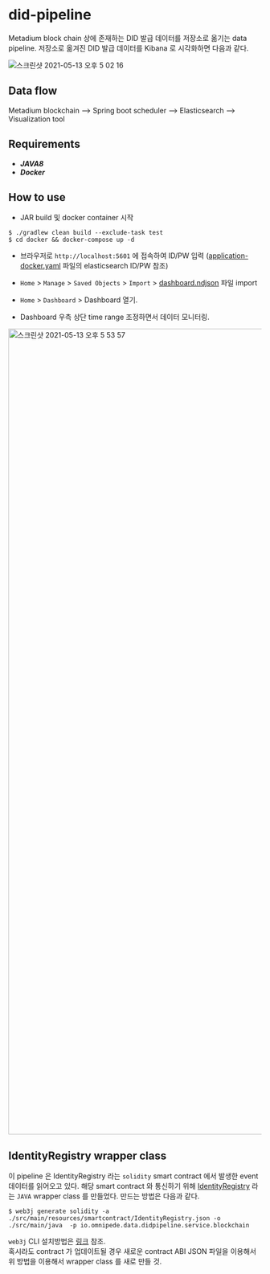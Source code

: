# did-pipeline

Metadium block chain 상에 존재하는 DID 발급 데이터를 저장소로 옮기는 data pipeline.
저장소로 옮겨진 DID 발급 데이터를 Kibana 로 시각화하면 다음과 같다.

![스크린샷 2021-05-13 오후 5 02 16](https://user-images.githubusercontent.com/41066039/118096970-07996500-b40d-11eb-9dbf-5bcbf7b7ba1f.png)

## Data flow
Metadium blockchain --> Spring boot scheduler --> Elasticsearch --> Visualization tool

## Requirements
* ***JAVA8***
* ***Docker***

## How to use

* JAR build 및 docker container 시작
```
$ ./gradlew clean build --exclude-task test
$ cd docker && docker-compose up -d
```

* 브라우저로 ```http://localhost:5601``` 에 접속하여 ID/PW 입력 ([application-docker.yaml](src/main/resources/application-docker.yaml) 파일의 elasticsearch ID/PW 참조)

* ```Home``` > ```Manage``` > ```Saved Objects``` > ```Import``` > [dashboard.ndjson](./docker/kibana/dashboard.ndjson) 파일 import
* ```Home``` > ```Dashboard``` > Dashboard 열기.
* Dashboard 우측 상단 time range 조정하면서 데이터 모니터링.

<img width="1604" alt="스크린샷 2021-05-13 오후 5 53 57" src="https://user-images.githubusercontent.com/41066039/118102980-61e9f400-b414-11eb-8643-490780f888fd.png">

## IdentityRegistry wrapper class

이 pipeline 은 IdentityRegistry 라는 ```solidity``` smart contract 에서 발생한 event 데이터를 읽어오고 있다. 해당 smart contract 와 통신하기 위해
[IdentityRegistry](./src/main/java/io/omnipede/data/didpipeline/service/blockchain/IdentityRegistry.java) 라는 ```JAVA``` wrapper class 를 만들었다. 만드는 방법은 다음과 같다.

```
$ web3j generate solidity -a ./src/main/resources/smartcontract/IdentityRegistry.json -o ./src/main/java  -p io.omnipede.data.didpipeline.service.blockchain
```

```web3j``` CLI 설치방법은 [링크](http://docs.web3j.io/latest/command_line_tools/) 참조.   
혹시라도 contract 가 업데이트될 경우 새로운 contract ABI JSON 파일을 이용해서 위 방법을 이용해서 wrapper class 를 새로 만들 것.
